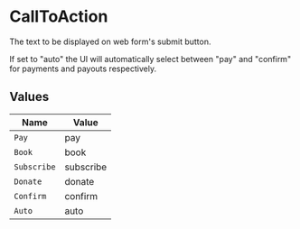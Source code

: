 # CallToAction

The text to be displayed on web form's submit button.

If set to "auto" the UI will automatically select between 
"pay" and "confirm" for payments and payouts respectively.


## Values

| Name        | Value       |
| ----------- | ----------- |
| `Pay`       | pay         |
| `Book`      | book        |
| `Subscribe` | subscribe   |
| `Donate`    | donate      |
| `Confirm`   | confirm     |
| `Auto`      | auto        |